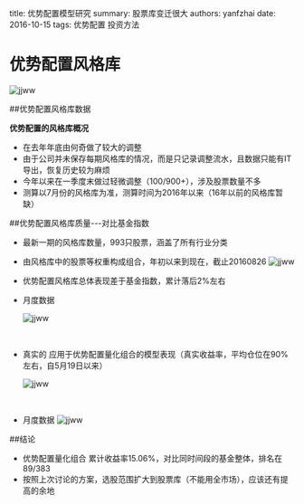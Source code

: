 title: 优势配置模型研究
summary: 股票库变迁很大
authors: yanfzhai
date: 2016-10-15
tags: 优势配置
	  投资方法

# 优势配置风格库


![jjww](..\pics\perfect\moses.png)

##优势配置风格库数据

**优势配置的风格库概况**

- 在去年年底由何奇做了较大的调整
- 由于公司并未保存每期风格库的情况，而是只记录调整流水，且数据只能有IT导出，恢复历史较为麻烦
- 今年以来在一季度末做过轻微调整（100/900+），涉及股票数量不多
- 测算以7月份的风格库为准，测算时间为2016年以来（16年以前的风格库暂缺）



##优势配置风格库质量---对比基金指数

- 最新一期的风格库数量，993只股票，涵盖了所有行业分类

- 由风格库中的股票等权重构成组合，年初以来到现在，截止20160826
  ![jjww](..\pics\youshi_style\stylep.png)

- 优势配置风格库总体表现差于基金指数，累计落后2%左右

- 月度数据

  ![jjww](..\pics\youshi_style\table1.png)

  ​

- 真实的 应用于优势配置量化组合的模型表现（真实收益率，平均仓位在90%左右，自5月19日以来）

  ![jjww](..\pics\youshi_style\stylep2.png)

  ​

- 月度数据
  ![jjww](..\pics\youshi_style\table2.png)

##结论
-  优势配置量化组合 累计收益率15.06%，对比同时间段的基金整体，排名在89/383
-  按照上次讨论的方案，选股范围扩大到股票库（不能用全市场），应该还有提高的余地

